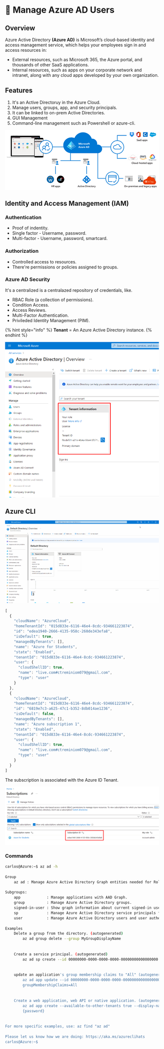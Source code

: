 # 📓 Manage Azure AD Users

## Overview

Azure Active Directory **\(Azure AD\)** is Microsoft’s cloud-based identity and access management service, which helps your employees sign in and access resources in:

* External resources, such as Microsoft 365, the Azure portal, and thousands of other SaaS applications.
* Internal resources, such as apps on your corporate network and intranet, along with any cloud apps developed by your own organization.

## Features

1. It's an Active Directoruy in the Azure Cloud.
2. Manage users, groups, app, and security principals.
3. It can be linked to on-prem Active Directories.
4. GUI Management
5. Command-line management such as Powershell or azure-cli.

![Azure AD - Diagram](../.gitbook/assets/image%20%2821%29.png)

## Identity and Access Management \(IAM\)

### Authentication

* Proof of indentity.
* Single factor - Username, password.
* Multi-factor - Username, password, smartcard.

### Authorization

* Controlled access to resources.
* There're permissions or policies assigned to groups.

### Azure AD Security

It's a centralized is a centralazed repository of credentials, like.

* RBAC Role \(a collection of permissions\).
* Condition Access.
* Access Reviews.
* Multi-Factor Authentication.
* Privileded Identity Management \(PIM\).

{% hint style="info" %}
**Tenant** = An Azure Active Directory instance.
{% endhint %}

![](../.gitbook/assets/image%20%2823%29.png)

## Azure CLI

![](../.gitbook/assets/azure-cli.gif)

```javascript
[
  {
    "cloudName": "AzureCloud",
    "homeTenantId": "015d833e-6116-46e4-8cdc-934661223874",
    "id": "edea1940-2666-4135-958c-260de343efa8",
    "isDefault": true,
    "managedByTenants": [],
    "name": "Azure for Students",
    "state": "Enabled",
    "tenantId": "015d833e-6116-46e4-8cdc-934661223874",
    "user": {
      "cloudShellID": true,
      "name": "live.com#ctreminiom079@gmail.com",
      "type": "user"
    }
  },
  {
    "cloudName": "AzureCloud",
    "homeTenantId": "015d833e-6116-46e4-8cdc-934661223874",
    "id": "6819e7c3-a625-47c1-b352-8db014ae1236",
    "isDefault": false,
    "managedByTenants": [],
    "name": "Azure subscription 1",
    "state": "Enabled",
    "tenantId": "015d833e-6116-46e4-8cdc-934661223874",
    "user": {
      "cloudShellID": true,
      "name": "live.com#ctreminiom079@gmail.com",
      "type": "user"
    }
  }
]
```

The subscription is associated with the Azure ID Tenant.

![](../.gitbook/assets/image%20%2820%29.png)

### Commands

```bash
carlos@Azure:~$ az ad -h

Group
    az ad : Manage Azure Active Directory Graph entities needed for Role Based Access Control.

Subgroups:
    app            : Manage applications with AAD Graph.
    group          : Manage Azure Active Directory groups.
    signed-in-user : Show graph information about current signed-in user in CLI.
    sp             : Manage Azure Active Directory service principals for automation authentication.
    user           : Manage Azure Active Directory users and user authentication.

Examples
    Delete a group from the directory. (autogenerated)
        az ad group delete --group MyGroupDisplayName


    Create a service principal. (autogenerated)
        az ad sp create --id 00000000-0000-0000-0000-00000000000000000


    update an application's group membership claims to "All" (autogenerated)
        az ad app update --id 00000000-0000-0000-0000-00000000000000000 --set
        groupMembershipClaims=All


    Create a web application, web API or native application. (autogenerated)
        az ad app create --available-to-other-tenants true --display-name my-native --password
        {password}


For more specific examples, use: az find "az ad"

Please let us know how we are doing: https://aka.ms/azureclihats
carlos@Azure:~$
```




